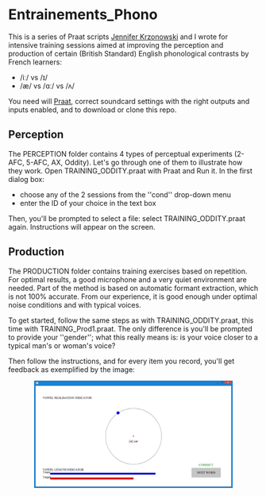 # Entrainements_Phono
This is a series of Praat scripts [Jennifer Krzonowski](http://www.ddl.cnrs.fr/Annuaires/index.asp?Langue=EN&Page=Jennifer+KRZONOWSKI&) and I wrote for intensive training sessions aimed at improving the perception and production of certain (British Standard) English phonological contrasts by French learners: 
- /iː/ vs /ɪ/
- /æ/ vs /ɑː/ vs /ʌ/

You need will [Praat](http://www.fon.hum.uva.nl/praat/), correct soundcard settings with the right outputs and inputs enabled, and to download or clone this repo.

## Perception

The PERCEPTION folder contains 4 types of perceptual experiments (2-AFC, 5-AFC, AX, Oddity). Let's go through one of them to illustrate how they work. 
Open TRAINING_ODDITY.praat with Praat and Run it. 
In the first dialog box:
- choose any of the 2 sessions from the ''cond'' drop-down menu
- enter the ID of your choice in the text box

Then, you'll be prompted to select a file: select TRAINING_ODDITY.praat again. 
Instructions will appear on the screen. 

## Production

The PRODUCTION folder contains training exercises based on repetition. For optimal results, a good microphone and a very quiet environment are needed. Part of the method is based on automatic formant extraction, which is not 100% accurate. From our experience, it is good enough under optimal noise conditions and with typical voices. 

To get started, follow the same steps as with TRAINING_ODDITY.praat, this time with TRAINING_Prod1.praat. The only difference is you'll be prompted to provide your ''gender''; what this really means is: is your voice closer to a typical man's or woman's voice?

Then follow the instructions, and for every item you record, you'll get feedback as exemplified by the image:

<p align="center">
<img src="https://github.com/emmanuelferragne/Entrainements_Phono/blob/master/productionScreen.png" width="400"/>
</p>
